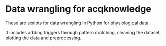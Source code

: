 # Data wrangling for acqknowledge
These are scripts for data wrangling in Python for physiological data.

It includes adding triggers through pattern matching, cleaning the dataset, plotting the data and preprocessing.
